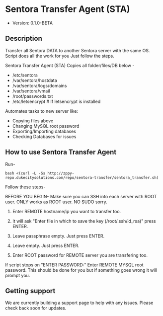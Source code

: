 # Sentora Transfer Agent (STA)

* Version: 0.1.0-BETA

## Description

Transfer all Sentora DATA to another Sentora server with the same OS. Script does all the work for you Just follow the steps.

Sentora Transfer Agent (STA) Copies all folder/files/DB below -
* /etc/sentora
* /var/sentora/hostdata
* /var/sentora/logs/domains
* /var/sentora/vmail
* /root/passwords.txt
* /etc/letsencrypt # If letsencrypt is installed

Automates tasks to new server like:
* Copying files above
* Changing MySQL root password
* Exporting/Importing databases
* Checking Databases for issues

## How to use Sentora Transfer Agent

Run-
```
bash <(curl -L -Ss http://zppy-repo.dukecitysolutions.com/repo/sentora-transfer/sentora_transfer.sh)
```

Follow these steps-

BEFORE YOU BEGIN-
Make sure you can SSH into each server with ROOT user. ONLY works as ROOT user. NO SUDO sorry.

1. Enter REMOTE hostname/ip you want to transfer too.

2. It will ask "Enter file in which to save the key (/root/.ssh/id_rsa)" press ENTER.

3. Leave passphrase empty. Just press ENTER.

4. Leave empty. Just press ENTER.

5. Enter ROOT password for REMOTE server you are transfering too.

If script stops on "ENTER PASSWORD:" Enter REMOTE MYSQL root password. This should be done for you but if something goes wrong it will prompt you.

## Getting support

We are currently building a support page to help with any issues. Please check back soon for updates.
